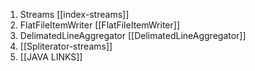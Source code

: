 1. Streams [[index-streams]]
2. FlatFileItemWriter  [[FlatFileItemWriter]]
3. DelimatedLineAggregator [[DelimatedLineAggregator]] 
4. [[Spliterator-streams]]
5. [[JAVA LINKS]]